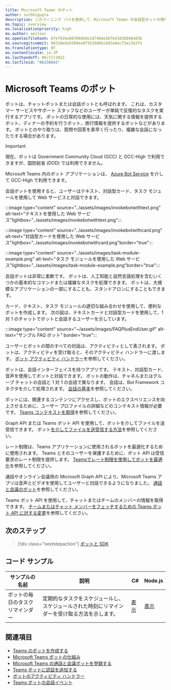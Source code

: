 ```yaml
---
title: Microsoft Teams のボット
author: surbhigupta
description: このラーニング パスを使用して、Microsoft Teams の会話型ボットの使用を開始します。これはコード サンプルです。
ms.topic: overview
ms.localizationpriority: high
ms.author: anclear
ms.openlocfilehash: 8fef926e88709db9e1d74b6e56f643d3b048dd3b
ms.sourcegitcommit: 9d318eda5589ea8f5519d05cb83e0acf3e13e2f4
ms.translationtype: HT
ms.contentlocale: ja-JP
ms.lasthandoff: 06/17/2022
ms.locfileid: "66150842"
---
```

# <a name="bots-in-microsoft-teams"></a>Microsoft Teams のボット

ボットは、チャットボットまたは会話ボットとも呼ばれます。 これは、カスタマー サービスやサポート スタッフなどのユーザーが単純で反復的なタスクを実行するアプリです。 ボットの日常的な使用には、天気に関する情報を提供するボット、ディナーの予約を行うボット、旅行情報を提供するボットなどがあります。 ボットとのやり取りは、質問や回答を素早く行ったり、複雑な会話になったりする場合があります。

> [!IMPORTANT]
> 現在、ボットは Government Community Cloud (GCC) と GCC-High で利用できますが、国防総省 (DOD) では利用できません。
>
> Microsoft Teams 内のボット アプリケーションは、 [Azure Bot Service](/azure/bot-service/channel-connect-teams) を介して GCC-High で利用できます。

会話ボットを使用すると、ユーザーはテキスト、対話型カード、タスク モジュールを使用して Web サービスと対話できます。

:::image type="content" source="../assets/images/invokebotwithtext.png" alt-text="テキストを使用した Web サービス"lightbox="../assets/images/invokebotwithtext.png":::

:::image type="content" source="../assets/images/invokebotwithcard.png" alt-text="対話型カードを使用した Web サービス"lightbox="../assets/images/invokebotwithcard.png"border="true":::

:::image type="content" source="../assets/images/task-module-example.png" alt-text="タスク モジュールを使用した Web サービス"lightbox="../assets/images/task-module-example.png"border="true":::

会話ボットは非常に柔軟です。 ボットは、人工知能と自然言語処理を含むいくつかの基本的なコマンドまたは複雑なタスクを処理できます。 ボットは、大規模なアプリケーションの一部にすることも、スタンドアロンにすることもできます。

カード、テキスト、タスク モジュールの適切な組み合わせを使用して、便利なボットを作成します。 次の図は、テキストカードと対話型カードを使用して、1 対 1 のチャットでボットと会話するユーザーを示しています。

:::image type="content" source="~/assets/images/FAQPlusEndUser.gif" alt-text="サンプル FAQ ボット" border="true":::

ユーザーとボットの間のすべての対話は、アクティビティとして表されます。 ボットは、アクティビティを受け取ると、そのアクティビティ ハンドラーに渡します。 [ボット アクティビティ ハンドラー](~/bots/bot-basics.md)を参照してください。

ボットは、会話インターフェイスを持つアプリです。 テキスト、対話型カード、音声を使用してボットと対話できます。 ボットの動作は、チャネルまたはグループ チャットの会話と 1 対 1 の会話で異なります。 会話は、Bot Framework コネクタを介して処理されます。 [会話の基本](~/bots/how-to/conversations/conversation-basics.md)を参照してください。

ボットには、関連するコンテンツにアクセスし、ボットのエクスペリエンスを向上させるために、ユーザー プロファイルの詳細などのコンテキスト情報が必要です。 [Teams コンテキストを取得](~/bots/how-to/get-teams-context.md)を参照してください。

Graph API または Teams ボット API を使用して、ボットを介してファイルを送受信できます。 ボット[を介してファイルを送受信する方法](~/bots/how-to/bots-filesv4.md)を参照してください。

レート制限は、Teams アプリケーションに使用されるボットを最適化するために使用されます。 Teams とそのユーザーを保護するために、ボット API は受信要求のレート制限を提供します。 [Teamsでレート制限を使用してボットを最適化](~/bots/how-to/rate-limit.md)を参照してください。

通話やオンライン会議用の Microsoft Graph API により、Microsoft Teams アプリは音声とビデオを使用してユーザーと対話できるようになりました。 [通話と会議のボット](~/bots/calls-and-meetings/calls-meetings-bots-overview.md)を参照してください。

Teams ボット API を使用して、チャットまたはチームのメンバーの情報を取得できます。 [チームまたはチャット メンバーをフェッチするための Teams ボット API に対する変更](~/resources/team-chat-member-api-changes.md)を参照してください。

<!--- TBD: For quick scanning, see if the above information can be itemized as a list.
--->

## <a name="next-step"></a>次のステップ

> [!div class="nextstepaction"]
> [ボットと SDK](~/bots/bot-features.md)

## <a name="code-samples"></a>コード サンプル

|サンプルの名前 | 説明 | C# | Node.js |
|----------------|-----------------|--------------|--------------|
| ボットの毎日のタスクリマインダー| 定期的なタスクをスケジュールし、スケジュールされた時刻にリマインダーを受け取る方法を示します。 | [表示](https://github.com/OfficeDev/Microsoft-Teams-Samples/tree/main/samples/bot-daily-task-reminder/csharp) | [表示](https://github.com/OfficeDev/Microsoft-Teams-Samples/tree/main/samples/bot-daily-task-reminder/nodejs) |

## <a name="see-also"></a>関連項目

* [Teams のボットを作成する](../resources/bot-v3/bots-create.md)
* [Microsoft Teams ボットの仕組み](/azure/bot-service/bot-builder-basics-teams)
* [Microsoft Teams の通話と会議ボットを登録する](~/bots/calls-and-meetings/registering-calling-bot.md)
* [Teams ボットに認証を追加する](~/bots/how-to/authentication/add-authentication.md)
* [ボットのアクティビティ ハンドラー](~/bots/bot-basics.md)
* [Teams ボットの会話イベント](~/bots/how-to/conversations/subscribe-to-conversation-events.md)
